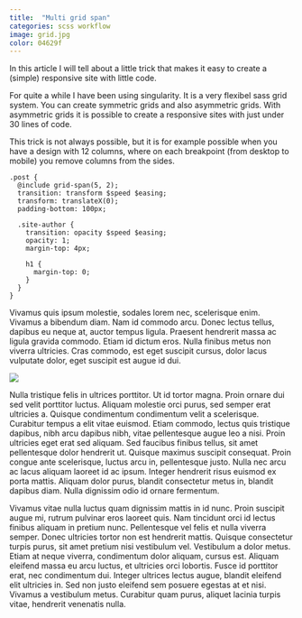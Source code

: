 ```yaml
---
title:  "Multi grid span"
categories: scss workflow
image: grid.jpg
color: 04629f
---
```


In this article I will tell about a little trick that makes it easy to create a (simple) responsive site with little code.

For quite a while I have been using singularity. It is a very flexibel sass grid system. You can create symmetric grids and also asymmetric grids. With asymmetric grids it is possible to create a responsive sites with just under 30 lines of code.

This trick is not always possible, but it is for example possible when you have a design with 12 columns, where on each breakpoint (from desktop to mobile) you remove columns from the sides.

<pre><code>.post {
  @include grid-span(5, 2);
  transition: transform $speed $easing;
  transform: translateX(0);
  padding-bottom: 100px;

  .site-author {
    transition: opacity $speed $easing;
    opacity: 1;
    margin-top: 4px;

    h1 {
      margin-top: 0;
    }
  }
}
</code></pre>

Vivamus quis ipsum molestie, sodales lorem nec, scelerisque enim. Vivamus a bibendum diam. Nam id commodo arcu. Donec lectus tellus, dapibus eu neque at, auctor tempus ligula. Praesent hendrerit massa ac ligula gravida commodo. Etiam id dictum eros. Nulla finibus metus non viverra ultricies. Cras commodo, est eget suscipit cursus, dolor lacus vulputate dolor, eget suscipit est augue id dui.

<img src="/img/drupal.jpg" class="tiny">

Nulla tristique felis in ultrices porttitor. Ut id tortor magna. Proin ornare dui sed velit porttitor luctus. Aliquam molestie orci purus, sed semper erat ultricies a. Quisque condimentum condimentum velit a scelerisque. Curabitur tempus a elit vitae euismod. Etiam commodo, lectus quis tristique dapibus, nibh arcu dapibus nibh, vitae pellentesque augue leo a nisi. Proin ultricies eget erat sed aliquam. Sed faucibus finibus tellus, sit amet pellentesque dolor hendrerit ut. Quisque maximus suscipit consequat. Proin congue ante scelerisque, luctus arcu in, pellentesque justo. Nulla nec arcu ac lacus aliquam laoreet id ac ipsum. Integer hendrerit risus euismod ex porta mattis. Aliquam dolor purus, blandit consectetur metus in, blandit dapibus diam. Nulla dignissim odio id ornare fermentum.

Vivamus vitae nulla luctus quam dignissim mattis in id nunc. Proin suscipit augue mi, rutrum pulvinar eros laoreet quis. Nam tincidunt orci id lectus finibus aliquam in pretium nunc. Pellentesque vel felis et nulla viverra semper. Donec ultricies tortor non est hendrerit mattis. Quisque consectetur turpis purus, sit amet pretium nisi vestibulum vel. Vestibulum a dolor metus. Etiam at neque viverra, condimentum dolor aliquam, cursus est. Aliquam eleifend massa eu arcu luctus, et ultricies orci lobortis. Fusce id porttitor erat, nec condimentum dui. Integer ultrices lectus augue, blandit eleifend elit ultricies in. Sed non justo eleifend sem posuere egestas at et nisi. Vivamus a vestibulum metus. Curabitur quam purus, aliquet lacinia turpis vitae, hendrerit venenatis nulla.
